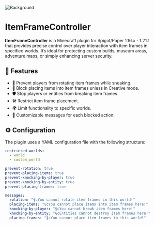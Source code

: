 ![Background](https://cdn.modrinth.com/data/cached_images/8b3c6021b616d2a90fe3691f2833b436065010a7.png)

# ItemFrameController

**ItemFrameController** is a Minecraft plugin for Spigot/Paper 1.16.x - 1.21.1 that provides precise control over player interaction with item frames in specified worlds. It’s ideal for protecting custom builds, museum areas, adventure maps, or simply enhancing server security.

## 🎯 Features

- 🚫 Prevent players from rotating item frames while sneaking.
- 🚫 Block placing items into item frames unless in Creative mode.
- 🛡️ Stop players or entities from breaking item frames.
- 🛠️ Restrict item frame placement.
- 🌍 Limit functionality to specific worlds.
- 💬 Customizable messages for each blocked action.

## ⚙️ Configuration

The plugin uses a YAML configuration file with the following structure:

```yaml
restricted-worlds:
  - world
  - custom_world

prevent-rotation: true
prevent-placing-items: true
prevent-knocking-by-player: true
prevent-knocking-by-entity: true
prevent-placing-frames: true

messages:
  rotation: "§cYou cannot rotate item frames in this world!"
  placing-items: "§cYou cannot place items into item frames here!"
  knocking-by-player: "§cYou cannot break item frames here!"
  knocking-by-entity: "§cEntities cannot destroy item frames here!"
  placing-frames: "§cYou cannot place item frames in this world!"
